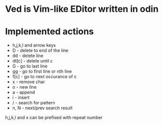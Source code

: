 # Ved is Vim-like EDitor written in odin
# Implemented actions
- h,j,k,l and arrow keys
- D - delete to end of the line
- dd - delete line
- dt[c] - delete until c
- G - go to last line
- gg - go to first line or nth line
- f[c] - go to next occurance of c
- x - remove char
- o - new line
- a - append
- i - insert
- / - search for pattern 
- n, N - next/prev search result

h,j,k,l and x can be prefixed with repeat number
